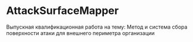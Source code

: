 # AttackSurfaceMapper
 
Выпускная квалификационная работа на тему: Метод и система сбора поверхности атаки для внешнего периметра организации

